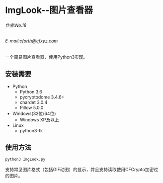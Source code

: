 ImgLook--图片查看器
=====================

###### 作者:No.18
###### E-mail:cforth@cfxyz.com

一个简易图片查看器，使用Python3实现。

## 安装需要

* Python
    * Python 3.6
    * pycryptodome 3.4.6+
    * chardet 3.0.4
    * Pillow 5.0.0
* Windows(32位/64位)
    * Windows XP及以上
* Linux
    * python3-tk
    
## 使用方法

```bash
python3 ImgLook.py
```
支持常见图片格式（包括GIF动图）的显示，并且支持读取使用CFCrypto加密过的图片。
